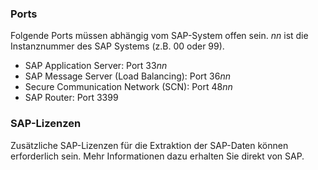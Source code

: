 
### Ports
Folgende Ports müssen abhängig vom SAP-System offen sein. *nn* ist die Instanznummer des SAP Systems (z.B. 00 oder 99).

- SAP Application Server: Port 33*nn*
- SAP Message Server (Load Balancing): Port 36*nn*
- Secure Communication Network (SCN): Port 48*nn*
- SAP Router: Port 3399


### SAP-Lizenzen

Zusätzliche SAP-Lizenzen für die Extraktion der SAP-Daten können erforderlich sein.  Mehr Informationen dazu erhalten Sie direkt von SAP.
